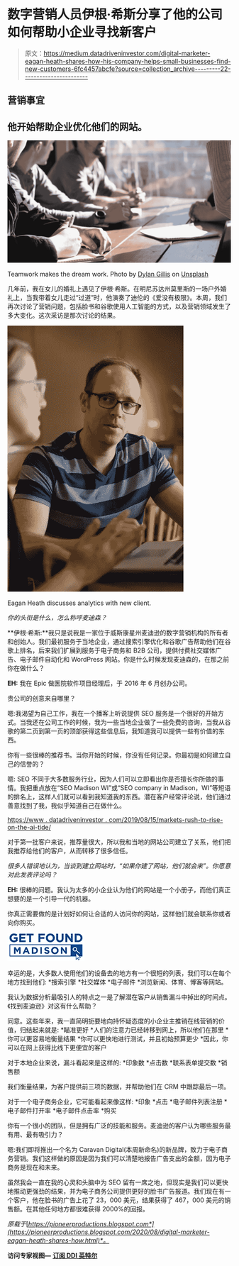 # 数字营销人员伊根·希斯分享了他的公司如何帮助小企业寻找新客户

> 原文：<https://medium.datadriveninvestor.com/digital-marketer-eagan-heath-shares-how-his-company-helps-small-businesses-find-new-customers-6fc4457abcfe?source=collection_archive---------22----------------------->

## 营销事宜

## 他开始帮助企业优化他们的网站。

![](img/933cb01034d7bef8977fccf3294a9ef1.png)

Teamwork makes the dream work. Photo by [Dylan Gillis](https://unsplash.com/@dylandgillis?utm_source=unsplash&utm_medium=referral&utm_content=creditCopyText) on [Unsplash](https://unsplash.com/s/photos/business?utm_source=unsplash&utm_medium=referral&utm_content=creditCopyText)

几年前，我在女儿的婚礼上遇见了伊根·希斯。在明尼苏达州莫里斯的一场户外婚礼上，当我带着女儿走过“过道”时，他演奏了迪伦的《爱没有极限》。本周，我们再次讨论了营销问题，包括脸书和谷歌使用人工智能的方式，以及营销领域发生了多大变化。这次采访是那次讨论的结果。

![](img/5a3268616d7bc08510cc3f73bd283d2e.png)

Eagan Heath discusses analytics with new client.

*你的头衔是什么，怎么称呼麦迪森？*

**伊根·希斯:**我只是说我是一家位于威斯康星州麦迪逊的数字营销机构的所有者和创始人。我们最初服务于当地企业，通过搜索引擎优化和谷歌广告帮助他们在谷歌上排名，后来我们扩展到服务于电子商务和 B2B 公司，提供付费社交媒体广告、电子邮件自动化和 WordPress 网站。你是什么时候发现麦迪森的，在那之前你在做什么？

**EH:** 我在 Epic 做医院软件项目经理后，于 2016 年 6 月创办公司。

贵公司的创意来自哪里？

嗯:我渴望为自己工作，我在一个播客上听说提供 SEO 服务是一个很好的开始方式。当我还在公司工作的时候，我为一些当地企业做了一些免费的咨询，当我从谷歌的第二页到第一页的顶部获得这些信息后，我知道我可以提供一些有价值的东西。

你有一些很棒的推荐书。当你开始的时候，你没有任何记录。你最初是如何建立自己的信誉的？

嗯: SEO 不同于大多数服务行业，因为人们可以立即看出你是否擅长你所做的事情。我把重点放在“SEO Madison WI”或“SEO company in Madison，WI”等短语的排名上，这样人们就可以看到我知道我的东西。潜在客户经常评论说，他们通过善意找到了我，我似乎知道自己在做什么。

[https://www . datadriveninvestor . com/2019/08/15/markets-rush-to-rise-on-the-ai-tide/](https://www.datadriveninvestor.com/2019/08/15/marketers-rush-to-rise-on-the-ai-tide/)

对于第一批客户来说，推荐量很大，所以我和当地的网站公司建立了关系，他们把我推荐给他们的客户，从而转移了很多信任。

*很多人错误地认为，当谈到建立网站时，“如果你建了网站，他们就会来”。你愿意对此发表评论吗？*

**EH:** 很棒的问题。我认为太多的小企业认为他们的网站是一个小册子，而他们真正想要的是一个引导一代的机器。

你真正需要做的是计划好如何让合适的人访问你的网站，这样他们就会联系你或者向你购买。

![](img/71e477e2e6fce5e9f6457a185eddad65.png)

幸运的是，大多数人使用他们的设备去的地方有一个很短的列表，我们可以在每个地方找到他们:
*搜索引擎
*社交媒体
*电子邮件
*浏览新闻、体育、博客等网站。

我认为数据分析最吸引人的特点之一是了解潜在客户从销售漏斗中掉出的时间点。《找到麦迪逊》对这有什么帮助？

同意。这些年来，我一直简明扼要地向持怀疑态度的小企业主推销在线营销的价值，归结起来就是:
*瞄准更好
*人们的注意力已经转移到网上，所以他们在那里
*你可以更容易地衡量结果
*你可以更快地进行测试，并且初始预算更少
*因此，你可以在网上获得比线下更便宜的客户

对于本地企业来说，漏斗看起来是这样的:
*印象数
*点击数
*联系表单提交数
*销售额

我们衡量结果，为客户提供前三项的数据，并帮助他们在 CRM 中跟踪最后一项。

对于一个电子商务企业，它可能看起来像这样:
*印象
*点击
*电子邮件列表注册
*电子邮件打开率
*电子邮件点击率
*购买

你有一个很小的团队，但是拥有广泛的技能和服务。麦迪逊的客户认为哪些服务最有用、最有吸引力？

嗯:我们即将推出一个名为 Caravan Digital(本周新命名)的新品牌，致力于电子商务营销。我们这样做的原因是因为我们可以清楚地报告广告支出的金额，因为电子商务是现在和未来。

虽然我会一直在我的心灵和头脑中为 SEO 留有一席之地，但现实是我们可以更快地推动更强劲的结果，并为电子商务公司提供更好的脸书广告报道。我们现在有一个客户，他在脸书的广告上花了 23，000 美元，结果获得了 467，000 美元的销售额。在其他任何地方都很难获得 2000%的回报。

*原载于*[*https://pioneerproductions.blogspot.com*](https://pioneerproductions.blogspot.com/2020/08/digital-marketer-eagan-heath-shares-how.html)*。*

**访问专家视图—** [**订阅 DDI 英特尔**](https://datadriveninvestor.com/ddi-intel)